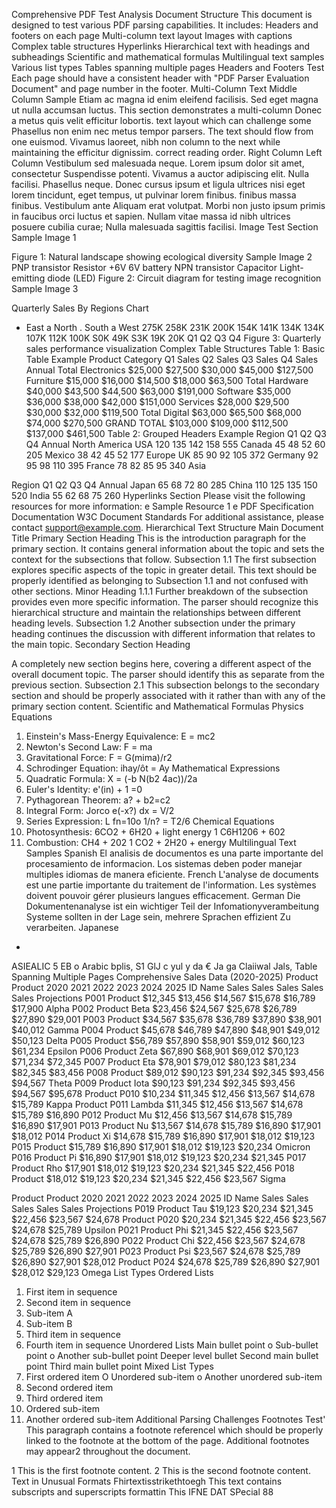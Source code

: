 Comprehensive PDF Test Analysis
Document Structure
This document is designed to test various PDF parsing capabilities. It includes:
Headers and footers on each page
Multi-column text layout
Images with captions
Complex table structures
Hyperlinks
Hierarchical text with headings and subheadings
Scientific and mathematical formulas
Multilingual text samples
Various list types
Tables spanning multiple pages
Headers and Footers Test
Each page should have a consistent header with "PDF Parser Evaluation Document" and page
number in the footer.
Multi-Column Text
Middle Column
Sample
Etiam ac magna id enim eleifend facilisis.
Sed eget magna ut nulla accumsan luctus.
This section demonstrates a multi-column
Donec a metus quis velit efficitur lobortis.
text layout which can challenge some
Phasellus non enim nec metus tempor
parsers. The text should flow from one
euismod. Vivamus laoreet, nibh non
column to the next while maintaining the
efficitur dignissim.
correct reading order.
Right Column
Left Column
Vestibulum sed malesuada neque.
Lorem ipsum dolor sit amet, consectetur
Suspendisse potenti. Vivamus a auctor
adipiscing elit. Nulla facilisi. Phasellus
neque. Donec cursus ipsum et ligula
ultrices nisi eget lorem tincidunt, eget
tempus, ut pulvinar lorem finibus.
finibus massa finibus. Vestibulum ante
Aliquam erat volutpat. Morbi non justo
ipsum primis in faucibus orci luctus et
sapien. Nullam vitae massa id nibh
ultrices posuere cubilia curae; Nulla
malesuada sagittis
facilisi.
Image Test Section
Sample Image 1



Figure 1: Natural landscape showing ecological diversity
Sample Image 2
PNP transistor
Resistor
+6V
6V battery
NPN transistor
Capacitor
Light-emitting diode
(LED)
Figure 2: Circuit diagram for testing image recognition
Sample Image 3



Quarterly Sales By Regions Chart
- East a North . South a West
275K
258K
231K
200K
154K
141K
134K
134K
107K
112K
100K
S0K 49K
S3K
19K
20K
Q1
Q2
Q3
Q4
Figure 3: Quarterly sales performance visualization
Complex Table Structures
Table 1: Basic Table Example
Product Category Q1 Sales Q2 Sales Q3 Sales Q4 Sales Annual Total
Electronics
$25,000 $27,500 $30,000 $45,000 $127,500
Furniture
$15,000 $16,000 $14,500 $18,000 $63,500
Total Hardware $40,000 $43,500 $44,500 $63,000 $191,000
Software
$35,000 $36,000 $38,000 $42,000 $151,000
Services
$28,000 $29,500 $30,000 $32,000 $119,500
Total Digital
$63,000 $65,500 $68,000 $74,000 $270,500
GRAND TOTAL $103,000 $109,000 $112,500 $137,000 $461,500
Table 2: Grouped Headers Example
Region
Q1 Q2 Q3 Q4 Annual
North America
USA
120 135 142 158 555
Canada
45 48 52 60 205
Mexico
38 42 45 52 177
Europe
UK
85 90 92 105 372
Germany
92 95 98 110 395
France
78 82 85 95 340
Asia



Region
Q1 Q2 Q3 Q4 Annual
Japan
65 68 72 80 285
China
110 125 135 150 520
India
55 62 68 75 260
Hyperlinks Section
Please visit the following resources for more information:
e Sample Resource 1
e PDF Specification Documentation
W3C Document Standards
For additional assistance, please contact support@example.com.
Hierarchical Text Structure
Main Document Title
Primary Section Heading
This is the introduction paragraph for the primary section. It contains general information
about the topic and sets the context for the subsections that follow.
Subsection 1.1
The first subsection explores specific aspects of the topic in greater detail. This text should be
properly identified as belonging to Subsection 1.1 and not confused with other sections.
Minor Heading 1.1.1
Further breakdown of the subsection provides even more specific information. The parser
should recognize this hierarchical structure and maintain the relationships between different
heading levels.
Subsection 1.2
Another subsection under the primary heading continues the discussion with different
information that relates to the main topic.
Secondary Section Heading



A completely new section begins here, covering a different aspect of the overall document
topic. The parser should identify this as separate from the previous section.
Subsection 2.1
This subsection belongs to the secondary section and should be properly associated with it
rather than with any of the primary section content.
Scientific and Mathematical Formulas
Physics Equations
1. Einstein's Mass-Energy Equivalence: E = mc2
2. Newton's Second Law: F = ma
3. Gravitational Force: F = G(mima)/r2
4. Schrodinger Equation: ihay/ôt = Ay
Mathematical Expressions
1. Quadratic Formula: X = (-b  N(b2 4ac))/2a
2. Euler's Identity: e'(in) + 1 =0
3. Pythagorean Theorem: a? + b2=c2
4. Integral Form: Jorco e(-x?) dx = V/2
5. Series Expression: L fn=10o 1/n? = T2/6
Chemical Equations
1. Photosynthesis: 6CO2 + 6H20 + light energy 1 C6H1206 + 602
2. Combustion: CH4 + 202 1 CO2 + 2H20 + energy
Multilingual Text Samples
Spanish
El analisis de documentos es una parte importante del procesamiento de informacion. Los
sistemas deben poder manejar multiples idiomas de manera eficiente.
French
L'analyse de documents est une partie importante du traitement de l'information. Les
systèmes doivent pouvoir gérer plusieurs langues efficacement.
German
Die Dokumentenanalyse ist ein wichtiger Teil der Infomationyverambeitung Systeme sollten
in der Lage sein, mehrere Sprachen effizient Zu verarbeiten.
Japanese



-

ASIEALIC
5 EB  o
Arabic
bplis, S1 GlJ
c yul y
da € Ja ga Claiiwal Jals,
Table Spanning Multiple Pages
Comprehensive Sales Data (2020-2025)
Product Product
2020
2021
2022
2023
2024
2025
ID
Name
Sales Sales
Sales
Sales
Sales Projections
P001
Product
$12,345 $13,456 $14,567 $15,678 $16,789 $17,900
Alpha
P002
Product Beta $23,456 $24,567 $25,678 $26,789 $27,890 $29,001
P003
Product
$34,567 $35,678 $36,789 $37,890 $38,901 $40,012
Gamma
P004
Product
$45,678 $46,789 $47,890 $48,901 $49,012 $50,123
Delta
P005
Product
$56,789 $57,890 $58,901 $59,012 $60,123 $61,234
Epsilon
P006
Product Zeta $67,890 $68,901 $69,012 $70,123 $71,234 $72,345
P007
Product Eta $78,901 $79,012 $80,123 $81,234 $82,345 $83,456
P008
Product
$89,012 $90,123 $91,234 $92,345 $93,456 $94,567
Theta
P009
Product Iota $90,123 $91,234 $92,345 $93,456 $94,567 $95,678
Product
P010
$10,234 $11,345 $12,456 $13,567 $14,678 $15,789
Kappa
Product
P011
Lambda
$11,345 $12,456 $13,567 $14,678 $15,789 $16,890
P012
Product Mu $12,456 $13,567 $14,678 $15,789 $16,890 $17,901
P013
Product Nu $13,567 $14,678 $15,789 $16,890 $17,901 $18,012
P014
Product Xi $14,678 $15,789 $16,890 $17,901 $18,012 $19,123
P015
Product
$15,789 $16,890 $17,901 $18,012 $19,123 $20,234
Omicron
P016
Product Pi $16,890 $17,901 $18,012 $19,123 $20,234 $21,345
P017
Product Rho $17,901 $18,012 $19,123 $20,234 $21,345 $22,456
P018
Product
$18,012 $19,123 $20,234 $21,345 $22,456 $23,567
Sigma



Product Product
2020
2021
2022
2023
2024
2025
ID
Name
Sales
Sales
Sales
Sales
Sales Projections
P019
Product Tau $19,123 $20,234 $21,345 $22,456 $23,567 $24,678
Product
P020
$20,234 $21,345 $22,456 $23,567 $24,678 $25,789
Upsilon
P021
Product Phi $21,345 $22,456 $23,567 $24,678 $25,789 $26,890
P022
Product Chi $22,456 $23,567 $24,678 $25,789 $26,890 $27,901
P023
Product Psi $23,567 $24,678 $25,789 $26,890 $27,901 $28,012
Product
P024
$24,678 $25,789 $26,890 $27,901 $28,012 $29,123
Omega
List Types
Ordered Lists
1. First item in sequence
2. Second item in sequence
1. Sub-item A
2. Sub-item B
3. Third item in sequence
4. Fourth item in sequence
Unordered Lists
Main bullet point
o Sub-bullet point
o Another sub-bullet point
Deeper level bullet
Second main bullet point
Third main bullet point
Mixed List Types
1. First ordered item
O Unordered sub-item
o Another unordered sub-item
2. Second ordered item
3. Third ordered item
1. Ordered sub-item
2. Another ordered sub-item
Additional Parsing Challenges
Footnotes Test'
This paragraph contains a footnote referencel which should be properly linked to the footnote
at the bottom of the page. Additional footnotes may appear2 throughout the document.



1 This is the first footnote content. 2 This is the second footnote content.
Text in Unusual Formats
Fhirtextisstrikethtoegh
This text contains subscripts and superscripts
formattin
This IFNE DAT SPecial 88